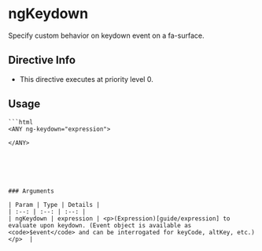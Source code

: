 



# ngKeydown








Specify custom behavior on keydown event on a fa-surface.








## Directive Info


* This directive executes at priority level 0.


## Usage


```
```html
<ANY ng-keydown="expression">

</ANY>
```
```





### Arguments

| Param | Type | Details |
| :--: | :--: | :--: |
| ngKeydown | expression | <p>(Expression)[guide/expression] to evaluate upon keydown. (Event object is available as <code>$event</code> and can be interrogated for keyCode, altKey, etc.)</p>  |




